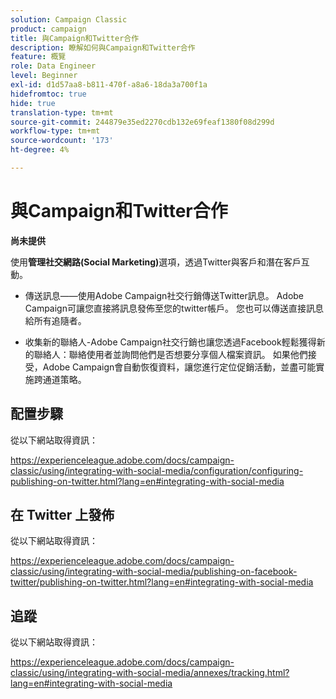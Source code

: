 ```yaml
---
solution: Campaign Classic
product: campaign
title: 與Campaign和Twitter合作
description: 瞭解如何與Campaign和Twitter合作
feature: 概覽
role: Data Engineer
level: Beginner
exl-id: d1d57aa8-b811-470f-a8a6-18da3a700f1a
hidefromtoc: true
hide: true
translation-type: tm+mt
source-git-commit: 244879e35ed2270cdb132e69feaf1380f08d299d
workflow-type: tm+mt
source-wordcount: '173'
ht-degree: 4%

---
```


# 與Campaign和Twitter合作

**尚未提供**

使用&#x200B;**管理社交網路(Social Marketing)**&#x200B;選項，透過Twitter與客戶和潛在客戶互動。

* 傳送訊息——使用Adobe Campaign社交行銷傳送Twitter訊息。 Adobe Campaign可讓您直接將訊息發佈至您的twitter帳戶。 您也可以傳送直接訊息給所有追隨者。

* 收集新的聯絡人-Adobe Campaign社交行銷也讓您透過Facebook輕鬆獲得新的聯絡人：聯絡使用者並詢問他們是否想要分享個人檔案資訊。 如果他們接受，Adobe Campaign會自動恢復資料，讓您進行定位促銷活動，並盡可能實施跨通道策略。

## 配置步驟

從以下網站取得資訊：

https://experienceleague.adobe.com/docs/campaign-classic/using/integrating-with-social-media/configuration/configuring-publishing-on-twitter.html?lang=en#integrating-with-social-media


## 在 Twitter 上發佈

從以下網站取得資訊：

https://experienceleague.adobe.com/docs/campaign-classic/using/integrating-with-social-media/publishing-on-facebook-twitter/publishing-on-twitter.html?lang=en#integrating-with-social-media


## 追蹤

從以下網站取得資訊：

https://experienceleague.adobe.com/docs/campaign-classic/using/integrating-with-social-media/annexes/tracking.html?lang=en#integrating-with-social-media
